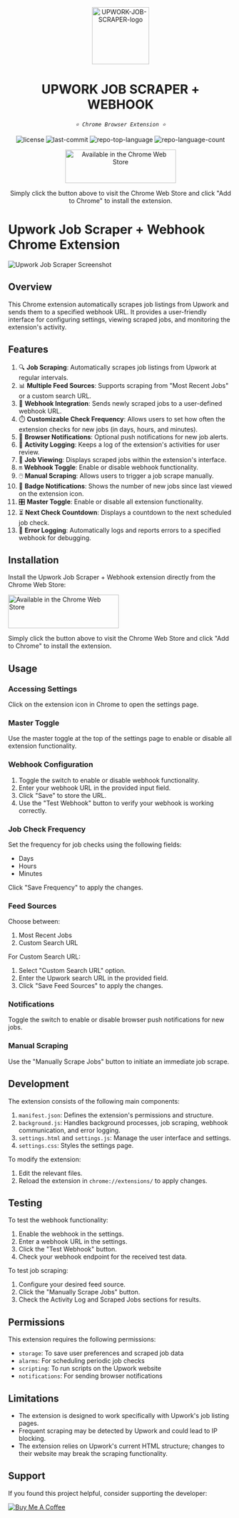 <p align="center">
  <img src="upwork-job-scraper/icon128.png" width="128" height="128" alt="UPWORK-JOB-SCRAPER-logo">
</p>
<p align="center">
    <h1 align="center">UPWORK JOB SCRAPER + WEBHOOK</h1>
</p>
<p align="center">
    <em><code>⭐ Chrome Browser Extension ⭐</code></em>
</p>
<p align="center">
	<img src="https://img.shields.io/github/license/warezit/Upwork-Job-Scraper?style=default&logo=opensourceinitiative&logoColor=white&color=0080ff" alt="license">
	<img src="https://img.shields.io/github/last-commit/warezit/Upwork-Job-Scraper?style=default&logo=git&logoColor=white&color=0080ff" alt="last-commit">
	<img src="https://img.shields.io/github/languages/top/warezit/Upwork-Job-Scraper?style=default&color=0080ff" alt="repo-top-language">
	<img src="https://img.shields.io/github/languages/count/warezit/Upwork-Job-Scraper?style=default&color=0080ff" alt="repo-language-count">
</p>
<p align="center">
  <a href="https://chromewebstore.google.com/detail/upwork-job-scraper-+-webh/mojpfejnpifdgjjknalhghclnaifnjkg?authuser=0&hl=en" target="_blank">
    <img src="https://storage.googleapis.com/web-dev-uploads/image/WlD8wC6g8khYWPJUsQceQkhXSlv1/iNEddTyWiMfLSwFD6qGq.png" alt="Available in the Chrome Web Store" width="248" height="75">
  </a>
</p>

<p align="center">
  Simply click the button above to visit the Chrome Web Store and click "Add to Chrome" to install the extension.
</p>

# Upwork Job Scraper + Webhook Chrome Extension

![Upwork Job Scraper Screenshot](upwork-job-scraper/screenshot-1.25.png)

## Overview

This Chrome extension automatically scrapes job listings from Upwork and sends them to a specified webhook URL. It provides a user-friendly interface for configuring settings, viewing scraped jobs, and monitoring the extension's activity.

## Features

1. 🔍 **Job Scraping**: Automatically scrapes job listings from Upwork at regular intervals.
2. 📊 **Multiple Feed Sources**: Supports scraping from "Most Recent Jobs" or a custom search URL.
3. 🔗 **Webhook Integration**: Sends newly scraped jobs to a user-defined webhook URL.
4. ⏱️ **Customizable Check Frequency**: Allows users to set how often the extension checks for new jobs (in days, hours, and minutes).
5. 🔔 **Browser Notifications**: Optional push notifications for new job alerts.
6. 📝 **Activity Logging**: Keeps a log of the extension's activities for user review.
7. 👀 **Job Viewing**: Displays scraped jobs within the extension's interface.
8. 🔛 **Webhook Toggle**: Enable or disable webhook functionality.
9. 🖱️ **Manual Scraping**: Allows users to trigger a job scrape manually.
10. 🔢 **Badge Notifications**: Shows the number of new jobs since last viewed on the extension icon.
11. 🎛️ **Master Toggle**: Enable or disable all extension functionality.
12. ⏳ **Next Check Countdown**: Displays a countdown to the next scheduled job check.
13. 🐞 **Error Logging**: Automatically logs and reports errors to a specified webhook for debugging.

## Installation

Install the Upwork Job Scraper + Webhook extension directly from the Chrome Web Store:

<a href="https://chromewebstore.google.com/detail/upwork-job-scraper-+-webh/mojpfejnpifdgjjknalhghclnaifnjkg?authuser=0&hl=en" target="_blank">
  <img src="https://storage.googleapis.com/web-dev-uploads/image/WlD8wC6g8khYWPJUsQceQkhXSlv1/iNEddTyWiMfLSwFD6qGq.png" alt="Available in the Chrome Web Store" width="248" height="75">
</a>

Simply click the button above to visit the Chrome Web Store and click "Add to Chrome" to install the extension.

## Usage

### Accessing Settings

Click on the extension icon in Chrome to open the settings page.

### Master Toggle

Use the master toggle at the top of the settings page to enable or disable all extension functionality.

### Webhook Configuration

1. Toggle the switch to enable or disable webhook functionality.
2. Enter your webhook URL in the provided input field.
3. Click "Save" to store the URL.
4. Use the "Test Webhook" button to verify your webhook is working correctly.

### Job Check Frequency

Set the frequency for job checks using the following fields:
- Days
- Hours
- Minutes

Click "Save Frequency" to apply the changes.

### Feed Sources

Choose between:
1. Most Recent Jobs
2. Custom Search URL

For Custom Search URL:
1. Select "Custom Search URL" option.
2. Enter the Upwork search URL in the provided field.
3. Click "Save Feed Sources" to apply the changes.

### Notifications

Toggle the switch to enable or disable browser push notifications for new jobs.

### Manual Scraping

Use the "Manually Scrape Jobs" button to initiate an immediate job scrape.

## Development

The extension consists of the following main components:

1. `manifest.json`: Defines the extension's permissions and structure.
2. `background.js`: Handles background processes, job scraping, webhook communication, and error logging.
3. `settings.html` and `settings.js`: Manage the user interface and settings.
4. `settings.css`: Styles the settings page.

To modify the extension:

1. Edit the relevant files.
2. Reload the extension in `chrome://extensions/` to apply changes.

## Testing

To test the webhook functionality:

1. Enable the webhook in the settings.
2. Enter a webhook URL in the settings.
3. Click the "Test Webhook" button.
4. Check your webhook endpoint for the received test data.

To test job scraping:

1. Configure your desired feed source.
2. Click the "Manually Scrape Jobs" button.
3. Check the Activity Log and Scraped Jobs sections for results.

## Permissions

This extension requires the following permissions:

- `storage`: To save user preferences and scraped job data
- `alarms`: For scheduling periodic job checks
- `scripting`: To run scripts on the Upwork website
- `notifications`: For sending browser notifications

## Limitations

- The extension is designed to work specifically with Upwork's job listing pages.
- Frequent scraping may be detected by Upwork and could lead to IP blocking.
- The extension relies on Upwork's current HTML structure; changes to their website may break the scraping functionality.

## Support

If you found this project helpful, consider supporting the developer:

<a href="https://buymeacoffee.com/warezitb" target="_blank">
    <img src="https://img.buymeacoffee.com/button-api/?text=Buy%20me%20a%20coffee&emoji=&slug=warezitb&button_colour=FF5F5F&font_colour=ffffff&font_family=Cookie&outline_colour=000000&coffee_colour=ffffff" alt="Buy Me A Coffee">
</a>
